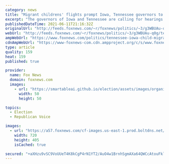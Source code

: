 ```yaml
---
category: news
title: "Migrant childrens' flights prompt Iowa, Tennessee governors to demand answers from Biden administration"
excerpt: "The governors of Iowa and Tennessee are calling for hearings into what they describe as a lack of transparency from the Biden administration about the transportation of unaccompanied migrant children into their states."
publishedDateTime: 2021-06-11T21:16:32Z
originalUrl: "http://feeds.foxnews.com/~r/foxnews/politics/~3/g3WBUAu-q0g/tennessee-iowa-child-migrant-flights"
webUrl: "http://feeds.foxnews.com/~r/foxnews/politics/~3/g3WBUAu-q0g/tennessee-iowa-child-migrant-flights"
ampWebUrl: "https://www.foxnews.com/politics/tennessee-iowa-child-migrant-flights.amp"
cdnAmpWebUrl: "https://www-foxnews-com.cdn.ampproject.org/c/s/www.foxnews.com/politics/tennessee-iowa-child-migrant-flights.amp"
type: article
quality: 159
heat: 159
published: true

provider:
  name: Fox News
  domain: foxnews.com
  images:
    - url: "https://smartableai.github.io/election/assets/images/organizations/foxnews.com-50x50.jpg"
      width: 50
      height: 50

topics:
  - Election
  - Republican Voice

images:
  - url: "https://a57.foxnews.com/cf-images.us-east-1.prod.boltdns.net/v1/static/694940094001/41ef6126-d339-4ab8-b892-902c1d90189a/ea2f9116-2659-46fa-8b52-f4952bf3e2ff/1280x720/match/720/405/image.jpg?ve=1&tl=1"
    width: 720
    height: 405
    isCached: true

secured: "+aXHzu9vSC9VoUUeT4K8kCgP4rN1YT2/AuO4w1BrnhSgmAXa64QWCcAtouFklPkoG5QMu0ZhcCJ7D5SpCraFHwWd8CZ99/+WJOIlciAzw+WFQua9KZvjU7E1zhb86qX6+H86XA90/Rnt4CtyxU6WG+sVoLzvv8hDa/NZ4ssDymPtl+njHwosEWV9ejk+owaqY3cfRqPwdVOooJJjcGgu+aNCfh9je4uUogzoaCXFmKud3ad6OvQ9fS3alA6HT/hZTvluYx0AdIBU5Ut6sMyTTUGR+2Q0AEG5CwTSMaKmv34GUjoH20uhHvCDihAN2V6i39EV6RO10sPP7QQXMhDF2VN8FiN/rmINY8mqGlyIbgw=;wtRH4pR3BphvjAACOmOkxQ=="
---
```


